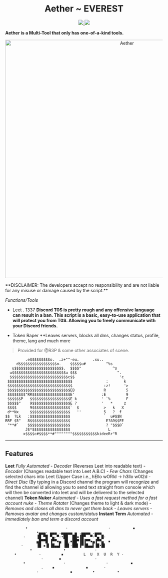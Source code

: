 <h1 align="center">
  Aether ~ EVEREST
  <br>
</h1>
<p align="center">
  <a href="https://github.com/Everest187/Leet/blob/edit/main/LICENSE">
  </a>
  <a>
  <a href="https://github.com/Everest187/Leet/blob/main/main.py">
      <img src="https://img.shields.io/badge/status-WIP-brightgreen">
  </a>
  <a href="https://opensource.org/">
      <img src="https://img.shields.io/badge/Open%20Source-true-blue">
  </a>
</p>
  
**Aether is a Multi-Tool that only has one-of-a-kind tools.**
<p align="center">
	<img width="763" src="https://cdn.jsdelivr.net/gh/Everest187/Aether/banner/aether.png" alt="Aether">
</p>
 **DISCLAIMER: The developers accept no responsibility and are not liable for any misuse or damage caused by the script.**
  
*Functions/Tools*
  - Leet . 1337 
  **Discord T0S is pretty rough and any offensive language can result in a ban.
This script is a basic, easy-to-use application that will protect you from T0S. Allowing you to freely communicate with your Discord friends.**
  
  - Token Raper
**Leaves servers, blocks all dms, changes status, profile, theme, lang and much more
  
  > Provided for @R3P & some other associates of scene.
  ```  
           .e$$$$$$$$$o.  .z+""-eu.      .xu..
       d$$$$$$$$$$$$$$$$$o.    $$$$$u#         ^%s
     u$$$$$$$$$$$$$$$$$$$$$$.  $$$$"              ^s
    u$$$$$$$$$$$$$$$$$$$$$$$$u $$$                  ".
    $$$$$$$$$$$$$$$$$$$$$$$$$$c$$                    'c
   $$$$$$$$$$$$$$$$$$$$$$$$$$$$$               :       k
   $$$$$$$$$$$$$$$$$$$$$$$$$$$$$              :z!      '>
   $$$$$$$$$$$$$$$$$$$$$$$$$$$$EB             R         5
   $$$$$$$$"RR$$$$$$$$$$$$$$$$$E'            :E         9
   $$$$$$P   $$$$$$$$$$$$$$$$$$E k           ' `%       F
   $$$$$"    9$$$$$$$$$$$$$$$$$E ?           '   *     z
   $$$$      9$$$$$$$$$$$$$$$$$`  $           >   k   X
   d**Nx     $$$$$$$$$$$$$$$$$$   ''          5   ?  f
  $$  ?Lk   :$$$$$$$$$$$$$$$$$$               `  u#$$N
  RRF $5"   8$$$$$$$$$$$$$$$$$$                E?&9$$FE
   "**#`    $$$$$$$$$$$$$$$$$$$                ? "$$$@`
           J$*$$$$$$$$$$$$$$$$$                 L
          x$$$$c#$$$$**#""""""""$$$$$$$$$$$kideeRr"R
  ```
  -----

  ## **Features**
  **Leet**
  	*Fully Automated*
   		- *Decoder* (Reverses Leet into readable text)
   		- *Encoder* (Changes readable text into Leet A.B.C)
  		- *Few Chars* (Changes selected chars into Leet (Upper Case i.e., hEllo wORld -> h3llo w0I2d
  		- *Direct Disc* (By typing in a Discord channel the program will recognize and find the channel id allowing you to send text straight from 			console which will then be converted into leet and will be delivered to the selected channel)
  **Token Nuker**
  	*Automated*
		- *Uses a fast request method for a fast account nuke*
		- *Theme Rotater* (Changes theme to light & dark mode)
		- *Removes and closes all dms to never get them back*
		- *Leaves servers*
		- *Removes avatar and changes custom/status*
  **Instant Term**
	*Automated*
		- *immediately ban and term a discord account*
		

```
         •                 ·                  ·          ▪
              •▄▄▄· ▄▄▄ .▄▄▄▄▄ ▄ .▄▄▄▄ .▄▄▄
        ·     ▐█ ▀█ ▀▄.▀·•██  ██▪▐█▀  ▀·▀▄ █·
              ▄█▀▀█ ▐▀▀▪▄ ▐█.▪██▀▐█▐▀▀▪▄▐▀▀▄  ▪
       ·      ▐█ ▪▐▌▐█▄▄▌ ▐█▌·██▌▐▀▐█▄▄▌▐█•█▌
           •              •             ·
    •          ·         ▪         L  U  X  U  R  Y ·
                ·       ▪               ·
        •                 ·                  ·          ▪
                .    ▪              ▪       ·
              ·              ▪         •          •
